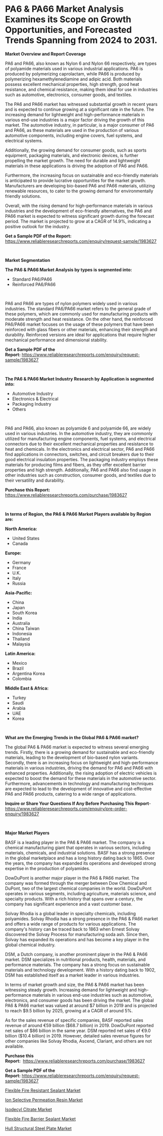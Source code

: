 <p><h1>PA6 & PA66 Market Analysis Examines its Scope on Growth Opportunities, and Forecasted Trends Spanning from 2024 to 2031.</h1></p><p><strong>Market Overview and Report Coverage</strong></p>
<p><p>PA6 and PA66, also known as Nylon 6 and Nylon 66 respectively, are types of polyamide materials used in various industrial applications. PA6 is produced by polymerizing caprolactam, while PA66 is produced by polymerizing hexamethylenediamine and adipic acid. Both materials possess excellent mechanical properties, high strength, good heat resistance, and chemical resistance, making them ideal for use in industries such as automotive, electronics, consumer goods, and textiles.</p><p>The PA6 and PA66 market has witnessed substantial growth in recent years and is expected to continue growing at a significant rate in the future. The increasing demand for lightweight and high-performance materials in various end-use industries is a major factor driving the growth of this market. The automotive industry, in particular, is a major consumer of PA6 and PA66, as these materials are used in the production of various automotive components, including engine covers, fuel systems, and electrical systems.</p><p>Additionally, the growing demand for consumer goods, such as sports equipment, packaging materials, and electronic devices, is further propelling the market growth. The need for durable and lightweight materials in these applications is driving the adoption of PA6 and PA66.</p><p>Furthermore, the increasing focus on sustainable and eco-friendly materials is anticipated to provide lucrative opportunities for the market growth. Manufacturers are developing bio-based PA6 and PA66 materials, utilizing renewable resources, to cater to the growing demand for environmentally friendly solutions.</p><p>Overall, with the rising demand for high-performance materials in various industries and the development of eco-friendly alternatives, the PA6 and PA66 market is expected to witness significant growth during the forecast period. The market is projected to grow at a CAGR of 14.9%, indicating a positive outlook for the industry.</p></p>
<p><strong>Get a Sample PDF of the Report:</strong> <a href="https://www.reliableresearchreports.com/enquiry/request-sample/1983627">https://www.reliableresearchreports.com/enquiry/request-sample/1983627</a></p>
<p>&nbsp;</p>
<p><strong>Market Segmentation</strong></p>
<p><strong>The PA6 & PA66 Market Analysis by types is segmented into:</strong></p>
<p><ul><li>Standard PA6/PA66</li><li>Reinforced PA6/PA66</li></ul></p>
<p>&nbsp;</p>
<p><p>PA6 and PA66 are types of nylon polymers widely used in various industries. The standard PA6/PA66 market refers to the general grade of these polymers, which are commonly used for manufacturing products with moderate strength and heat resistance. On the other hand, the reinforced PA6/PA66 market focuses on the usage of these polymers that have been reinforced with glass fibers or other materials, enhancing their strength and durability. Reinforced versions are ideal for applications that require higher mechanical performance and dimensional stability.</p></p>
<p><strong>Get a Sample PDF of the Report:</strong>&nbsp;<a href="https://www.reliableresearchreports.com/enquiry/request-sample/1983627">https://www.reliableresearchreports.com/enquiry/request-sample/1983627</a></p>
<p>&nbsp;</p>
<p><strong>The PA6 & PA66 Market Industry Research by Application is segmented into:</strong></p>
<p><ul><li>Automotive Industry</li><li>Electronics & Electrical</li><li>Packaging Industry</li><li>Others</li></ul></p>
<p>&nbsp;</p>
<p><p>PA6 and PA66, also known as polyamide 6 and polyamide 66, are widely used in various industries. In the automotive industry, they are commonly utilized for manufacturing engine components, fuel systems, and electrical connectors due to their excellent mechanical properties and resistance to heat and chemicals. In the electronics and electrical sector, PA6 and PA66 find applications in connectors, switches, and circuit breakers due to their good electrical insulation properties. The packaging industry employs these materials for producing films and fibers, as they offer excellent barrier properties and high strength. Additionally, PA6 and PA66 also find usage in other industries such as construction, consumer goods, and textiles due to their versatility and durability.</p></p>
<p><strong>Purchase this Report:</strong>&nbsp; <a href="https://www.reliableresearchreports.com/purchase/1983627">https://www.reliableresearchreports.com/purchase/1983627</a></p>
<p>&nbsp;</p>
<p><strong>In terms of Region, the PA6 & PA66 Market Players available by Region are:</strong></p>
<p>
    <p> <strong> North America: </strong>
        <ul>
            <li>United States</li>
            <li>Canada</li>
        </ul>
        </p> 
    <p> <strong> Europe: </strong>
        <ul>
            <li>Germany</li>
            <li>France</li>
            <li>U.K.</li>
            <li>Italy</li>
            <li>Russia</li>
        </ul>
        </p> 
    <p> <strong> Asia-Pacific: </strong>
        <ul>
            <li>China</li>
            <li>Japan</li>
            <li>South Korea</li>
            <li>India</li>
            <li>Australia</li>
            <li>China Taiwan</li>
            <li>Indonesia</li>
            <li>Thailand</li>
            <li>Malaysia</li>
        </ul>
        </p> 
    <p> <strong> Latin America: </strong>
        <ul>
            <li>Mexico</li>
            <li>Brazil</li>
            <li>Argentina Korea</li>
            <li>Colombia</li>
        </ul>
        </p> 
    <p> <strong> Middle East & Africa: </strong>
        <ul>
            <li>Turkey</li>
            <li>Saudi</li>
            <li>Arabia</li>
            <li>UAE</li>
            <li>Korea</li>
        </ul>
    </p>
    </p>
<p>&nbsp;</p>
<p><strong>What are the Emerging Trends in the Global PA6 & PA66 market?</strong></p>
<p><p>The global PA6 & PA66 market is expected to witness several emerging trends. Firstly, there is a growing demand for sustainable and eco-friendly materials, leading to the development of bio-based nylon variants. Secondly, there is an increasing focus on lightweight and high-performance materials in various industries, driving the demand for PA6 and PA66 with enhanced properties. Additionally, the rising adoption of electric vehicles is expected to boost the demand for these materials in the automotive sector. Furthermore, advancements in technology and manufacturing techniques are expected to lead to the development of innovative and cost-effective PA6 and PA66 products, catering to a wide range of applications.</p></p>
<p><strong>Inquire or Share Your Questions If Any Before Purchasing This Report</strong>- <a href="https://www.reliableresearchreports.com/enquiry/pre-order-enquiry/1983627">https://www.reliableresearchreports.com/enquiry/pre-order-enquiry/1983627</a></p>
<p>&nbsp;</p>
<p><strong>Major Market Players</strong></p>
<p><p>BASF is a leading player in the PA6 & PA66 market. The company is a chemical manufacturing giant that operates in various sectors, including materials, chemicals, and industrial solutions. BASF has a strong presence in the global marketplace and has a long history dating back to 1865. Over the years, the company has expanded its operations and developed strong expertise in the production of polyamides.</p><p>DowDuPont is another major player in the PA6 & PA66 market. The company was formed through the merger between Dow Chemical and DuPont, two of the largest chemical companies in the world. DowDuPont operates in various segments, including agriculture, materials science, and specialty products. With a rich history that spans over a century, the company has significant experience and a vast customer base.</p><p>Solvay Rhodia is a global leader in specialty chemicals, including polyamides. Solvay Rhodia has a strong presence in the PA6 & PA66 market and offers a wide range of products for various applications. The company's history can be traced back to 1863 when Ernest Solvay discovered the Solvay Process for manufacturing soda ash. Since then, Solvay has expanded its operations and has become a key player in the global chemical industry.</p><p>DSM, a Dutch company, is another prominent player in the PA6 & PA66 market. DSM specializes in nutritional products, health, materials, and performance materials. The company has a strong focus on sustainable materials and technology development. With a history dating back to 1902, DSM has established itself as a market leader in various industries.</p><p>In terms of market growth and size, the PA6 & PA66 market has been witnessing steady growth. Increasing demand for lightweight and high-performance materials in various end-use industries such as automotive, electronics, and consumer goods has been driving the market. The global PA6 & PA66 market was valued at around $7 billion in 2019 and is projected to reach $9.5 billion by 2025, growing at a CAGR of around 5%.</p><p>As for the sales revenue of specific companies, BASF reported sales revenue of around €59 billion ($68.7 billion) in 2019. DowDuPont reported net sales of $86 billion in the same year. DSM reported net sales of €9.0 billion ($10.4 billion) in 2019. However, detailed sales revenue figures for other companies like Solvay Rhodia, Ascend, Clariant, and others are not available.</p></p>
<p><strong>Purchase this Report:</strong>&nbsp;&nbsp;<a href="https://www.reliableresearchreports.com/purchase/1983627">https://www.reliableresearchreports.com/purchase/1983627</a></p>
<p></p>
<p><strong>Get a Sample PDF of the Report:</strong>&nbsp;<a href="https://www.reliableresearchreports.com/enquiry/request-sample/1983627">https://www.reliableresearchreports.com/enquiry/request-sample/1983627</a></p>
<p><p><a href="https://github.com/sndrkn/Market-Research-Report-List-2/blob/main/flexible-fire-resistant-sealant-market.md">Flexible Fire Resistant Sealant Market</a></p><p><a href="https://github.com/merzlyukov93/Market-Research-Report-List-2/blob/main/ion-selective-permeation-resin-market.md">Ion Selective Permeation Resin Market</a></p><p><a href="https://github.com/kholmovskayalyudmila/Market-Research-Report-List-2/blob/main/isodecyl-citrate-market.md">Isodecyl Citrate Market</a></p><p><a href="https://github.com/melchekhinf/Market-Research-Report-List-2/blob/main/flexible-fire-barrier-sealant-market.md">Flexible Fire Barrier Sealant Market</a></p><p><a href="https://github.com/sofyaavrova/Market-Research-Report-List-2/blob/main/hull-structural-steel-plate-market.md">Hull Structural Steel Plate Market</a></p></p>